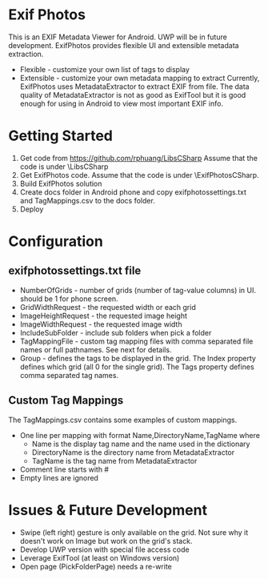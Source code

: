 # Exif Photos
This is an EXIF Metadata Viewer for Android. UWP will be in future development.
ExifPhotos provides flexible UI and extensible metadata extraction.
* Flexible - customize your own list of tags to display
* Extensible - customize your own metadata mapping to extract
Currently, ExifPhotos uses MetadataExtractor to extract EXIF from file. The data quality of MetadataExtractor is not as good as ExifTool but it is good enough for using in Android to view most important EXIF info.

# Getting Started
1. Get code from https://github.com/rphuang/LibsCSharp Assume that the code is under <parent>\LibsCSharp
2. Get ExifPhotos code. Assume that the code is under <parent>\ExifPhotosCSharp.
3. Build ExifPhotos solution
4. Create docs folder in Android phone and copy exifphotossettings.txt and TagMappings.csv to the docs folder.
5. Deploy

# Configuration
## exifphotossettings.txt file
* NumberOfGrids - number of grids (number of tag-value columns) in UI. should be 1 for phone screen.
* GridWidthRequest - the requested width or each grid
* ImageHeightRequest - the requested image height
* ImageWidthRequest - the requested image width
* IncludeSubFolder - include sub folders when pick a folder
* TagMappingFile - custom tag mapping files with comma separated file names or full pathnames. See next for details.
* Group - defines the tags to be displayed in the grid. The Index property defines which grid (all 0 for the single grid). The Tags property defines comma separated tag names.

## Custom Tag Mappings
The TagMappings.csv contains some examples of custom mappings.
* One line per mapping with format Name,DirectoryName,TagName where
    * Name is the display tag name and the name used in the dictionary
    * DirectoryName is the directory name from MetadataExtractor
    * TagName is the tag name from MetadataExtractor
* Comment line starts with #
* Empty lines are ignored

# Issues & Future Development
* Swipe (left right) gesture is only available on the grid. Not sure why it doesn't work on Image but work on the grid's stack.
* Develop UWP version with special file access code
* Leverage ExifTool (at least on Windows version)
* Open page (PickFolderPage) needs a re-write 

